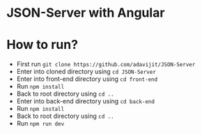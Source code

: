 # JSON-Server with Angular


# How to run?

 - First run `git clone https://github.com/adavijit/JSON-Server`
 - Enter into cloned directory using `cd JSON-Server`
 - Enter into front-end directory using `cd front-end`
 - Run `npm install`
 - Back to root directory using `cd ..`
 - Enter into back-end directory using `cd back-end`
 - Run `npm install`
 - Back to root directory using `cd ..`
 - Run `npm run dev`
